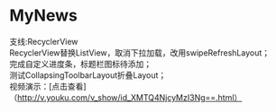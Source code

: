 # MyNews
支线:RecyclerView  
RecyclerView替换ListView，取消下拉加载，改用swipeRefreshLayout；   
完成自定义进度条，标题栏图标待添加；   
测试CollapsingToolbarLayout折叠Layout；  
视频演示：[点击查看]（http://v.youku.com/v_show/id_XMTQ4NjcyMzI3Ng==.html）
